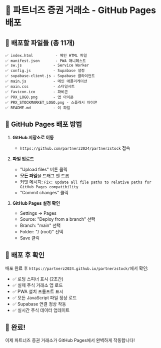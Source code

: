 # 🚀 파트너즈 증권 거래소 - GitHub Pages 배포

## 📁 배포할 파일들 (총 11개)

```
✅ index.html          - 메인 HTML 파일
✅ manifest.json       - PWA 매니페스트
✅ sw.js              - Service Worker
✅ config.js          - Supabase 설정
✅ supabase-client.js - Supabase 클라이언트
✅ main.js            - 메인 애플리케이션
✅ main.css           - 스타일시트
✅ favicon.ico        - 파비콘
✅ PRX_LOGO.png       - 앱 아이콘
✅ PRX_STOCKMARKET_LOGO.png - 스플래시 아이콘
✅ README.md          - 이 파일
```

## 🚀 GitHub Pages 배포 방법

1. **GitHub 저장소로 이동**
   - `https://github.com/partnerz2024/partnerzstock` 접속

2. **파일 업로드**
   - "Upload files" 버튼 클릭
   - **모든 파일**을 드래그 앤 드롭
   - 커밋 메시지: `Fix: Update all file paths to relative paths for GitHub Pages compatibility`
   - "Commit changes" 클릭

3. **GitHub Pages 설정 확인**
   - Settings → Pages
   - Source: "Deploy from a branch" 선택
   - Branch: "main" 선택
   - Folder: "/ (root)" 선택
   - Save 클릭

## 🎯 배포 후 확인

배포 완료 후 `https://partnerz2024.github.io/partnerzstock/`에서 확인:

- ✅ 로딩 스피너 표시 (2초간)
- ✅ 실제 주식 거래소 앱 로드
- ✅ PWA 설치 프롬프트 표시
- ✅ 모든 JavaScript 파일 정상 로드
- ✅ Supabase 연결 정상 작동
- ✅ 실시간 주식 데이터 업데이트

## 🎉 완료!

이제 파트너즈 증권 거래소가 GitHub Pages에서 완벽하게 작동합니다!
